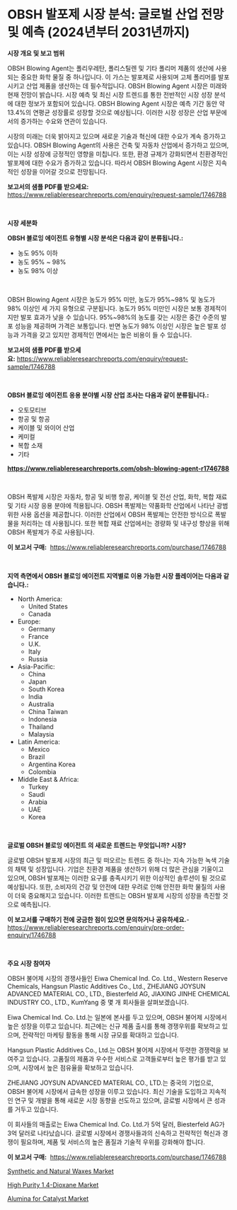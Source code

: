 <p><h1>OBSH 발포제 시장 분석: 글로벌 산업 전망 및 예측 (2024년부터 2031년까지)</h1></p><p><strong>시장 개요 및 보고 범위</strong></p>
<p><p>OBSH Blowing Agent는 폴리우레탄, 폴리스틸렌 및 기타 폴리머 제품의 생산에 사용되는 중요한 화학 물질 중 하나입니다. 이 가스는 발포제로 사용되며 고체 폴리머를 발포시키고 산업 제품을 생산하는 데 필수적입니다. OBSH Blowing Agent 시장은 미래와 현재 전망이 밝습니다. 시장 예측 및 최신 시장 트렌드를 통한 전반적인 시장 성장 분석에 대한 정보가 포함되어 있습니다. OBSH Blowing Agent 시장은 예측 기간 동안 약 13.4%의 연평균 성장률로 성장할 것으로 예상됩니다. 이러한 시장 성장은 산업 부문에서의 증가하는 수요와 연관이 있습니다. </p><p>시장의 미래는 더욱 밝아지고 있으며 새로운 기술과 혁신에 대한 수요가 계속 증가하고 있습니다. OBSH Blowing Agent의 사용은 건축 및 자동차 산업에서 증가하고 있으며, 이는 시장 성장에 긍정적인 영향을 미칩니다. 또한, 환경 규제가 강화되면서 친환경적인 발포제에 대한 수요가 증가하고 있습니다. 따라서 OBSH Blowing Agent 시장은 지속적인 성장을 이어갈 것으로 전망됩니다.</p></p>
<p><strong>보고서의 샘플 PDF를 받으세요:</strong> <a href="https://www.reliableresearchreports.com/enquiry/request-sample/1746788">https://www.reliableresearchreports.com/enquiry/request-sample/1746788</a></p>
<p>&nbsp;</p>
<p><strong>시장 세분화</strong></p>
<p><strong>OBSH 블로잉 에이전트 유형별 시장 분석은 다음과 같이 분류됩니다.:</strong></p>
<p><ul><li>농도 95% 이하</li><li>농도 95% ~ 98%</li><li>농도 98% 이상</li></ul></p>
<p>&nbsp;</p>
<p><p>OBSH Blowing Agent 시장은 농도가 95% 미만, 농도가 95%~98% 및 농도가 98% 이상인 세 가지 유형으로 구분됩니다. 농도가 95% 미만인 시장은 보통 경제적이지만 발포 효과가 낮을 수 있습니다. 95%~98%의 농도를 갖는 시장은 중간 수준의 발포 성능을 제공하며 가격은 보통입니다. 반면 농도가 98% 이상인 시장은 높은 발포 성능과 가격을 갖고 있지만 경제적인 면에서는 높은 비용이 들 수 있습니다.</p></p>
<p><strong>보고서의 샘플 PDF를 받으세요:</strong>&nbsp;<a href="https://www.reliableresearchreports.com/enquiry/request-sample/1746788">https://www.reliableresearchreports.com/enquiry/request-sample/1746788</a></p>
<p>&nbsp;</p>
<p><strong> OBSH 블로잉 에이전트 응용 분야별 시장 산업 조사는 다음과 같이 분류됩니다.:</strong></p>
<p><ul><li>오토모티브</li><li>항공 및 항공</li><li>케이블 및 와이어 산업</li><li>케미컬</li><li>복합 소재</li><li>기타</li></ul></p>
<p><strong><a href="https://www.reliableresearchreports.com/obsh-blowing-agent-r1746788">https://www.reliableresearchreports.com/obsh-blowing-agent-r1746788</a></strong></p>
<p>&nbsp;</p>
<p><p>OBSH 폭발제 시장은 자동차, 항공 및 비행 항공, 케이블 및 전선 산업, 화학, 복합 재료 및 기타 시장 응용 분야에 적용됩니다. OBSH 폭발제는 약품화학 산업에서 나타난 광범위한 사용 옵션을 제공합니다. 이러한 산업에서 OBSH 폭발제는 안전한 방식으로 폭발물을 처리하는 데 사용됩니다. 또한 복합 재료 산업에서는 경량화 및 내구성 향상을 위해 OBSH 폭발제가 주로 사용됩니다.</p></p>
<p><strong>이 보고서 구매:</strong>&nbsp; <a href="https://www.reliableresearchreports.com/purchase/1746788">https://www.reliableresearchreports.com/purchase/1746788</a></p>
<p>&nbsp;</p>
<p><strong>지역 측면에서 OBSH 블로잉 에이전트 지역별로 이용 가능한 시장 플레이어는 다음과 같습니다.:</strong></p>
<p><ul>
    <li>
        North America:
        <ul>
            <li>United States</li>
            <li>Canada</li>
        </ul>
    </li>
    <li>
        Europe:
        <ul>
            <li>Germany</li>
            <li>France</li>
            <li>U.K.</li>
            <li>Italy</li>
            <li>Russia</li>
        </ul>
    </li>
    <li>
        Asia-Pacific:
        <ul>
            <li>China</li>
            <li>Japan</li>
            <li>South Korea</li>
            <li>India</li>
            <li>Australia</li>
            <li>China Taiwan</li>
            <li>Indonesia</li>
            <li>Thailand</li>
            <li>Malaysia</li>
        </ul>
    </li>
    <li>
        Latin America:
        <ul>
            <li>Mexico</li>
            <li>Brazil</li>
            <li>Argentina Korea</li>
            <li>Colombia</li>
        </ul>
    </li>
    <li>
        Middle East & Africa:
        <ul>
            <li>Turkey</li>
            <li>Saudi</li>
            <li>Arabia</li>
            <li>UAE</li>
            <li>Korea</li>
        </ul>
    </li>
    </ul></p>
<p>&nbsp;</p>
<p><strong>글로벌 OBSH 블로잉 에이전트 의 새로운 트렌드는 무엇입니까? 시장?</strong></p>
<p><p>글로벌 OBSH 발포제 시장의 최근 및 떠오르는 트렌드 중 하나는 지속 가능한 녹색 기술의 채택 및 성장입니다. 기업은 친환경 제품을 생산하기 위해 더 많은 관심을 기울이고 있으며, OBSH 발포제는 이러한 요구를 충족시키기 위한 이상적인 솔루션이 될 것으로 예상됩니다. 또한, 소비자의 건강 및 안전에 대한 우려로 인해 안전한 화학 물질의 사용이 더욱 중요해지고 있습니다. 이러한 트렌드는 OBSH 발포제 시장의 성장을 촉진할 것으로 예측됩니다.</p></p>
<p><strong>이 보고서를 구매하기 전에 궁금한 점이 있으면 문의하거나 공유하세요.</strong>- <a href="https://www.reliableresearchreports.com/enquiry/pre-order-enquiry/1746788">https://www.reliableresearchreports.com/enquiry/pre-order-enquiry/1746788</a></p>
<p>&nbsp;</p>
<p><strong>주요 시장 참여자</strong></p>
<p><p>OBSH 불어제 시장의 경쟁사들인 Eiwa Chemical Ind. Co. Ltd., Western Reserve Chemicals, Hangsun Plastic Additives Co., Ltd., ZHEJIANG JOYSUN ADVANCED MATERIAL CO., LTD., Biesterfeld AG, JIAXING JINHE CHEMICAL INDUSTRY CO., LTD., KumYang 중 몇 개 회사들을 살펴보겠습니다. </p><p>Eiwa Chemical Ind. Co. Ltd.는 일본에 본사를 두고 있으며, OBSH 불어제 시장에서 높은 성장을 이루고 있습니다. 최근에는 신규 제품 출시를 통해 경쟁우위를 확보하고 있으며, 전략적인 마케팅 활동을 통해 시장 규모를 확대하고 있습니다.</p><p>Hangsun Plastic Additives Co., Ltd.는 OBSH 불어제 시장에서 뚜렷한 경쟁력을 보여주고 있습니다. 고품질의 제품과 우수한 서비스로 고객들로부터 높은 평가를 받고 있으며, 시장에서 높은 점유율을 확보하고 있습니다.</p><p>ZHEJIANG JOYSUN ADVANCED MATERIAL CO., LTD.는 중국의 기업으로, OBSH 불어제 시장에서 급속한 성장을 이루고 있습니다. 최신 기술을 도입하고 지속적인 연구 및 개발을 통해 새로운 시장 동향을 선도하고 있으며, 글로벌 시장에서 큰 성과를 거두고 있습니다.</p><p>이 회사들의 매출로는 Eiwa Chemical Ind. Co. Ltd.가 5억 달러, Biesterfeld AG가 3억 달러로 나타났습니다. 글로벌 시장에서 경쟁사들과의 신속하고 전략적인 혁신과 경쟁이 필요하며, 제품 및 서비스의 높은 품질과 기술적 우위를 강화해야 합니다.</p></p>
<p><strong>이 보고서 구매:</strong>&nbsp;&nbsp;<a href="https://www.reliableresearchreports.com/purchase/1746788">https://www.reliableresearchreports.com/purchase/1746788</a></p>
<p><p><a href="https://www.linkedin.com/pulse/synthetic-natural-waxes-market-research-report-reveals-latest-hknxe?trackingId=DBmOEWFGTQ%2FVfde7GjmONg%3D%3D">Synthetic and Natural Waxes Market</a></p><p><a href="https://www.linkedin.com/pulse/high-purity-14-dioxane-market-size-2024-2031-global-industrial-08bac?trackingId=STW3jF2M60ljzamkwyzTQQ%3D%3D">High Purity 1,4-Dioxane Market</a></p><p><a href="https://www.linkedin.com/pulse/alumina-catalyst-market-research-report-reveals-latest-trends-t2zte?trackingId=y%2FeWTkcLle7GCcit2oBglg%3D%3D">Alumina for Catalyst Market</a></p></p>